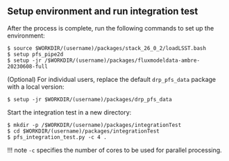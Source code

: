 ## Setup environment and run integration test

After the process is complete, run the following commands to set up the environment:

```
$ source $WORKDIR/(username)/packages/stack_26_0_2/loadLSST.bash
$ setup pfs_pipe2d
$ setup -jr /$WORKDIR/(username)/packages/fluxmodeldata-ambre-20230608-full
```

(Optional) For individual users, replace the default `drp_pfs_data` package with a local version:

```
$ setup -jr $WORKDIR/(username)/packages/drp_pfs_data
```

Start the integration test in a new directory:

```
$ mkdir -p /$WORKDIR/(username)/packages/integrationTest
$ cd $WORKDIR/(username)/packages/integrationTest
$ pfs_integration_test.py -c 4 .
```

!!! note
    `-c` specifies the number of cores to be used for parallel processing.